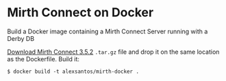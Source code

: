 # Mirth Connect on Docker

Build a Docker image containing a Mirth Connect Server running with a Derby DB

[Download Mirth Connect 3.5.2](http://downloads.mirthcorp.com/connect/3.5.2.b204/mirthconnect-3.5.2.b204-unix.tar.gz) ```.tar.gz``` file and drop it on the same location as the Dockerfile. Build it:
```
$ docker build -t alexsantos/mirth-docker .
```

